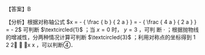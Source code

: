 【答案】B

【分析】根据对称轴公式 $x = - { \frac { b } { 2 a } } = - { \frac { 4 a } { 2 a } } = - 2$ 可判断 $\textcircled{1}$ ；当 $x = 0$ 时， $y = 3$ ，可判 断 $\cdot$ ；根据抛物线的增减性，分两种情况计算可判断 $\textcircled{3}$ ；利用对称点的坐标得到 1 2 2  x x ，可以判断④．
